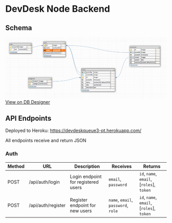 # DevDesk Node Backend

## Schema
[![DevDesk Schema](./devdesk-schema.png)](https://dbdesigner.page.link/HWd9oM44iNGwjuH88)
[View on DB Designer](https://dbdesigner.page.link/HWd9oM44iNGwjuH88)

## API Endpoints
Deployed to Heroku: https://devdeskqueue3-pt.herokuapp.com/

All endpoints receive and return JSON

### Auth
| Method | URL                | Description                         | Receives                            | Returns                                   |
| ------ | ------------------ | ----------------------------------- | ----------------------------------- | ----------------------------------------- |
| POST   | /api/auth/login    | Login endpoint for registered users | `email`, `password`                 | `id`, `name`, `email`, [`roles`], `token` |
| POST   | /api/auth/register | Register endpoint for new users     | `name`, `email`, `password`, `role` | `id`, `name`, `email`, [`roles`], `token` |
